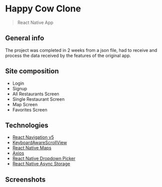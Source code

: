 # Happy Cow Clone

> React Native App

## General info

The project was completed in 2 weeks from a json file, had to receive and process the data received by the features of the original app.

## Site composition

- Login
- Signup
- All Restaurants Screen
- Single Restaurant Screen
- Map Screen
- Favorites Screen

## Technologies

- [React Navigation v5](https://reactnavigation.org/)
- [KeyboardAwareScrollView](https://github.com/APSL/react-native-keyboard-aware-scroll-view)
- [React Native Maps](https://github.com/react-native-maps/react-native-maps)
- [Axios](https://github.com/axios/axios)
- [React Native Dropdown Picker](https://hossein-zare.github.io/react-native-dropdown-picker-website/)
- [React Native Async Storage](https://react-native-async-storage.github.io/async-storage/)

## Screenshots
